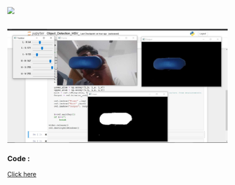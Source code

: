 
<img src="https://github.com/Godson-Thomas/Image_Operations/blob/master/Obj_Detect_HSV/G1.gif" width="300"  /> <br><br>

<img src="https://github.com/Godson-Thomas/Image_Operations/blob/master/Obj_Detect_HSV/HSV_Output.JPG" width="800">


### Code :
[Click here](https://github.com/Godson-Thomas/Image_Operations/blob/master/Obj_Detect_HSV/Object_Detection_HSV_.ipynb)
